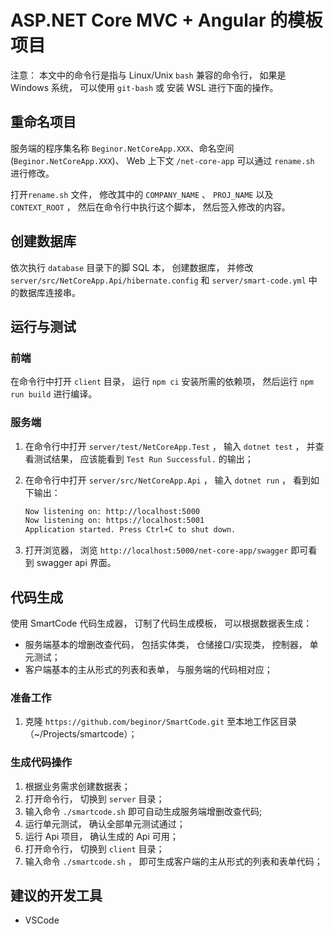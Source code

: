 # ASP.NET Core MVC + Angular 的模板项目

注意： 本文中的命令行是指与 Linux/Unix `bash` 兼容的命令行， 如果是 Windows 系统， 可以使用 `git-bash` 或 安装 WSL 进行下面的操作。

## 重命名项目

服务端的程序集名称 `Beginor.NetCoreApp.XXX`、命名空间 (`Beginor.NetCoreApp.XXX`)、 Web 上下文 `/net-core-app` 可以通过 `rename.sh` 进行修改。

打开`rename.sh` 文件， 修改其中的 `COMPANY_NAME` 、 `PROJ_NAME` 以及 `CONTEXT_ROOT` ， 然后在命令行中执行这个脚本， 然后签入修改的内容。

## 创建数据库

依次执行 `database` 目录下的脚 SQL 本， 创建数据库， 并修改 `server/src/NetCoreApp.Api/hibernate.config` 和 `server/smart-code.yml` 中的数据库连接串。

## 运行与测试

### 前端

在命令行中打开 `client` 目录， 运行 `npm ci` 安装所需的依赖项， 然后运行 `npm run build` 进行编译。

### 服务端

1. 在命令行中打开 `server/test/NetCoreApp.Test` ， 输入 `dotnet test` ， 并查看测试结果， 应该能看到 `Test Run Successful.` 的输出；
2. 在命令行中打开 `server/src/NetCoreApp.Api` ， 输入 `dotnet run` ， 看到如下输出：

   ```sh
   Now listening on: http://localhost:5000
   Now listening on: https://localhost:5001
   Application started. Press Ctrl+C to shut down.
   ```

3. 打开浏览器， 浏览 `http://localhost:5000/net-core-app/swagger` 即可看到 swagger api 界面。

## 代码生成

使用 SmartCode 代码生成器， 订制了代码生成模板， 可以根据数据表生成：

- 服务端基本的增删改查代码， 包括实体类， 仓储接口/实现类， 控制器， 单元测试；
- 客户端基本的主从形式的列表和表单， 与服务端的代码相对应；

### 准备工作

1. 克隆 `https://github.com/beginor/SmartCode.git` 至本地工作区目录（~/Projects/smartcode）；

### 生成代码操作

1. 根据业务需求创建数据表；
2. 打开命令行， 切换到 `server` 目录；
3. 输入命令 `./smartcode.sh` 即可自动生成服务端增删改查代码;
4. 运行单元测试， 确认全部单元测试通过；
5. 运行 Api 项目， 确认生成的 Api 可用；
6. 打开命令行， 切换到 `client` 目录；
7. 输入命令 `./smartcode.sh` ， 即可生成客户端的主从形式的列表和表单代码；

## 建议的开发工具

- VSCode
